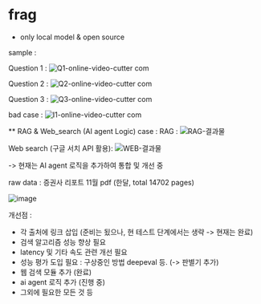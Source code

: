 # frag
- only local model & open source
  

sample : 

Question 1 : 
![Q1-_online-video-cutter com_](https://github.com/user-attachments/assets/f2eb3e58-5c49-41d6-852c-828c66d00556)


Question 2 : 
![Q2-_online-video-cutter com_](https://github.com/user-attachments/assets/7ff8999c-e5fd-49de-b82d-41bf03ce612c)


Question 3 : 
![Q3-_online-video-cutter com_](https://github.com/user-attachments/assets/9fde0c19-01cc-4732-a3b3-3d5d4cec99df)


bad case : 
![I1-_online-video-cutter com_](https://github.com/user-attachments/assets/66d3f4a2-b02c-463d-b8c2-1ec75e3d94f9)



** RAG & Web_search (AI agent Logic) case : 
RAG : 
![RAG-결과물](https://github.com/user-attachments/assets/b42c8a37-c4a6-4b43-b1a8-c76784af5060)


Web search (구글 서치 API 활용):
![WEB-결과물](https://github.com/user-attachments/assets/3411d975-395b-4dc4-94c6-9f6db2b2efda)

-> 현재는 AI agent 로직을 추가하여 통합 및 개선 중 



raw data : 증권사 리포트 11월 pdf (한달, total 14702 pages) 

![image](https://github.com/user-attachments/assets/fa09e447-a637-4b1d-96ec-640c57ba44a1)




개선점 :
- 각 출처에 링크 삽입 (준비는 됬으나, 현 테스트 단계에서는 생략 -> 현재는 완료)
- 검색 알고리즘 성능 향상 필요 
- latency 및 기타 속도 관련 개선 필요
- 성능 평가 도입 필요 : 구상중인 방법 deepeval 등. (-> 판별기 추가)
- 웹 검색 모듈 추가 (완료)
- ai agent 로직 추가 (진행 중)
- 그외에 필요한 모든 것 등 
